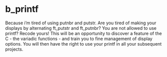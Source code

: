 # b_printf
Because i’m tired of using putnbr and putstr.
Are you tired of making your displays by alternating ft_putstr and ft_putnbr? You are not allowed to use printf? Recode yours! This will be an opportunity to discover a feature of the C - the variadic functions - and train you to fine management of display options. You will then have the right to use your printf in all your subsequent projects.
